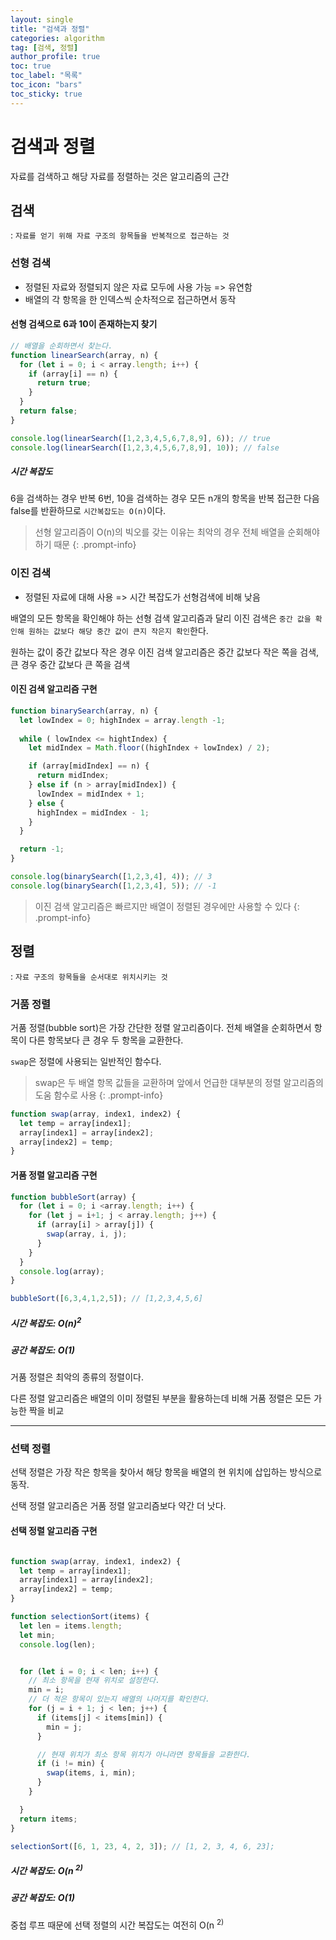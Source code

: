 ```yaml
---
layout: single
title: "검색과 정렬"
categories: algorithm
tag: [검색, 정렬]
author_profile: true
toc: true
toc_label: "목록"
toc_icon: "bars"
toc_sticky: true
---
```


# 검색과 정렬

자료를 검색하고 해당 자료를 정렬하는 것은 알고리즘의 근간

## 검색 
:  `자료를 얻기 위해 자료 구조의 항목들을 반복적으로 접근하는 것`


### 선형 검색
- 정렬된 자료와 정렬되지 않은 자료 모두에 사용 가능 => 유연함
- 배열의 각 항목을 한 인덱스씩 순차적으로 접근하면서 동작

#### 선형 검색으로 6과 10이 존재하는지 찾기 

```javascript
// 배열을 순회하면서 찾는다.
function linearSearch(array, n) {
  for (let i = 0; i < array.length; i++) {
    if (array[i] == n) {
      return true;
    }
  }
  return false;
}

console.log(linearSearch([1,2,3,4,5,6,7,8,9], 6)); // true
console.log(linearSearch([1,2,3,4,5,6,7,8,9], 10)); // false
```
##### 시간 복잡도
6을 검색하는 경우 반복 6번, 10을 검색하는 경우 모든 n개의 항목을 반복 접근한 다음 false를 반환하므로 `시간복잡도는 O(n)`이다.

>선형 알고리즘이 O(n)의 빅오를 갖는 이유는 최악의 경우 전체 배열을 순회해야하기 때문
{: .prompt-info}

### 이진 검색
- 정렬된 자료에 대해 사용 => 시간 복잡도가 선형검색에 비해 낮음


배열의 모든 항목을 확인해야 하는 선형 검색 알고리즘과 달리 이진 검색은 `중간 값을 확인해 원하는 값보다 해당 중간 값이 큰지 작은지 확인`한다.

원하는 값이 중간 값보다 작은 경우 이진 검색 알고리즘은 중간 값보다 작은 쪽을 검색, 큰 경우 중간 값보다 큰 쪽을 검색

#### 이진 검색 알고리즘 구현

```javascript
function binarySearch(array, n) {
  let lowIndex = 0; highIndex = array.length -1;
  
  while ( lowIndex <= hightIndex) {
    let midIndex = Math.floor((highIndex + lowIndex) / 2);

    if (array[midIndex] == n) {
      return midIndex;
    } else if (n > array[midIndex]) {
      lowIndex = midIndex + 1;
    } else {
      highIndex = midIndex - 1;
    }
  }

  return -1;
}

console.log(binarySearch([1,2,3,4], 4)); // 3
console.log(binarySearch([1,2,3,4], 5)); // -1
```

> 이진 검색 알고리즘은 빠르지만 배열이 정렬된 경우에만 사용할 수 있다
{: .prompt-info}

## 정렬 
: `자료 구조의 항목들을 순서대로 위치시키는 것`

### 거품 정렬

거품 정렬(bubble sort)은 가장 간단한 정렬 알고리즘이다. 
전체 배열을 순회하면서 항목이 다른 항목보다 큰 경우 두 항목을 교환한다.

`swap`은 정렬에 사용되는 일반적인 함수다.

> swap은 두 배열 항목 값들을 교환하며 앞에서 언급한 대부분의 정렬 알고리즘의 도움 함수로 사용
{: .prompt-info}

```javascript
function swap(array, index1, index2) {
  let temp = array[index1];
  array[index1] = array[index2];
  array[index2] = temp;
}
```

#### 거품 정렬 알고리즘 구현

```javascript
function bubbleSort(array) {
  for (let i = 0; i <array.length; i++) {
    for (let j = i+1; j < array.length; j++) {
      if (array[i] > array[j]) {
        swap(array, i, j);
      }
    }
  }
  console.log(array);
}

bubbleSort([6,3,4,1,2,5]); // [1,2,3,4,5,6]
```

##### 시간 복잡도: O(n)<sup>2
##### 공간 복잡도: O(1)

거품 정렬은 최악의 종류의 정렬이다.

다른 정렬 알고리즘은 배열의 이미 정렬된 부분을 활용하는데 비해 거품 정렬은 모든 가능한 짝을 비교

---

### 선택 정렬

선택 정렬은 가장 작은 항목을 찾아서 해당 항목을 배열의 현 위치에 삽입하는 방식으로 동작. 

선택 정렬 알고리즘은 거품 정렬 알고리즘보다 약간 더 낫다.

#### 선택 정렬 알고리즘 구현

```javascript

function swap(array, index1, index2) {
  let temp = array[index1];
  array[index1] = array[index2];
  array[index2] = temp;
}

function selectionSort(items) {
  let len = items.length;
  let min;
  console.log(len);


  for (let i = 0; i < len; i++) {
    // 최소 항목을 현재 위치로 설정한다.
    min = i;
    // 더 적은 항목이 있는지 배열의 나머지를 확인한다.
    for (j = i + 1; j < len; j++) {
      if (items[j] < items[min]) {
        min = j;
      }

      // 현재 위치가 최소 항목 위치가 아니라면 항목들을 교환한다.
      if (i != min) {
        swap(items, i, min);
      }
    }

  }
  return items;
}

selectionSort([6, 1, 23, 4, 2, 3]); // [1, 2, 3, 4, 6, 23];

```

##### 시간 복잡도: O(n <sup>2)
##### 공간 복잡도: O(1)

중첩 루프 때문에 선택 정렬의 시간 복잡도는 여전히 O(n <sup>2)